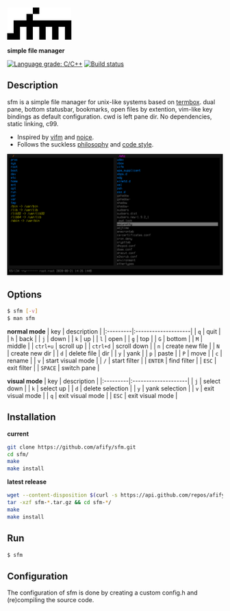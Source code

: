 ![sfm](https://github.com/afify/sfm/blob/main/sfm.png?raw=true)

**simple file manager**

[![Language grade: C/C++](https://img.shields.io/lgtm/grade/cpp/g/afify/sfm.svg?logo=lgtm&logoWidth=18)](https://lgtm.com/projects/g/afify/sfm/context:cpp)
[![Build status](https://ci.appveyor.com/api/projects/status/goq88ahjyvtjrui2?svg=true)](https://ci.appveyor.com/project/afify/sfm)

Description
------------
sfm is a simple file manager for unix-like systems based on [termbox](https://github.com/nsf/termbox).
dual pane, bottom statusbar, bookmarks, open files by extention, vim-like key bindings as default configuration. cwd is left pane dir. No dependencies, static linking, c99.

* Inspired by [vifm](https://vifm.info/) and [noice](https://git.2f30.org/noice/).
* Follows the suckless [philosophy](https://suckless.org/philosophy/) and [code style](https://suckless.org/coding_style/).

<img src="https://github.com/afify/afify.github.io/raw/main/img/sfm_sc.png" alt="drawing" width="800"/>

Options
-------
```sh
$ sfm [-v]
$ man sfm
```

**normal mode**
| key      | description         |
|:---------|:--------------------|
| `q`      | quit                |
| `h`      | back                |
| `j`      | down                |
| `k`      | up                  |
| `l`      | open                |
| `g`      | top                 |
| `G`      | bottom              |
| `M`      | middle              |
| `ctrl+u` | scroll up           |
| `ctrl+d` | scroll down         |
| `n`      | create new file     |
| `N`      | create new dir      |
| `d`      | delete file \| dir  |
| `y`      | yank                |
| `p`      | paste               |
| `P`      | move                |
| `c`      | rename              |
| `v`      | start visual mode   |
| `/`      | start filter        |
| `ENTER`  | find  filter        |
| `ESC`    | exit  filter        |
| `SPACE`  | switch pane         |

**visual mode**
| key      | description         |
|:---------|:--------------------|
| `j`      | select down         |
| `k`      | select up           |
| `d`      | delete selection    |
| `y`      | yank selection      |
| `v`      | exit visual mode    |
| `q`      | exit visual mode    |
| `ESC`    | exit visual mode    |

Installation
------------
**current**
```sh
git clone https://github.com/afify/sfm.git
cd sfm/
make
make install
```
**latest release**
```sh
wget --content-disposition $(curl -s https://api.github.com/repos/afify/sfm/releases/latest | tr -d '",' | awk '/tag_name/ {print "https://github.com/afify/sfm/archive/"$2".tar.gz"}')
tar -xzf sfm-*.tar.gz && cd sfm-*/
make
make install
```
Run
---
```sh
$ sfm
```

Configuration
-------------
The configuration of sfm is done by creating a custom config.h
and (re)compiling the source code.
